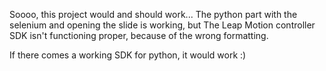 Soooo, this project would and should work... The python part with the selenium and opening the slide is working, 
but The Leap Motion controller SDK isn't functioning proper, because of the wrong formatting.

If there comes a working SDK for python, it would work :)
